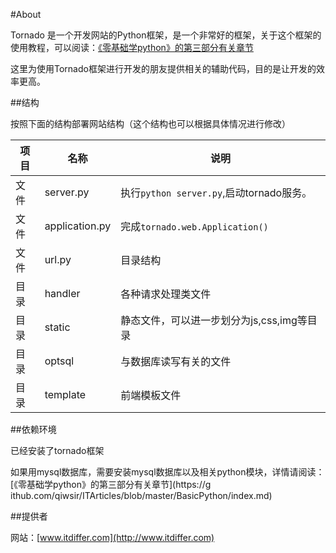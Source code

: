 #About

Tornado 是一个开发网站的Python框架，是一个非常好的框架，关于这个框架的使用教程，可以阅读：[《零基础学python》的第三部分有关章节](https://github.com/qiwsir/ITArticles/blob/master/BasicPython/index.md)

这里为使用Tornado框架进行开发的朋友提供相关的辅助代码，目的是让开发的效率更高。

##结构

按照下面的结构部署网站结构（这个结构也可以根据具体情况进行修改）

|项目|名称|说明|
|----|----|----|
|文件|server.py|执行`python server.py`,启动tornado服务。|
|文件|application.py|完成`tornado.web.Application()`|
|文件|url.py|目录结构|
|目录|handler|各种请求处理类文件|
|目录|static|静态文件，可以进一步划分为js,css,img等目录|
|目录|optsql|与数据库读写有关的文件|
|目录|template|前端模板文件|

##依赖环境

已经安装了tornado框架

如果用mysql数据库，需要安装mysql数据库以及相关python模块，详情请阅读：[《零基础学python》的第三部分有关章节](https://g    ithub.com/qiwsir/ITArticles/blob/master/BasicPython/index.md)

##提供者

网站：[www.itdiffer.com](http://www.itdiffer.com)
